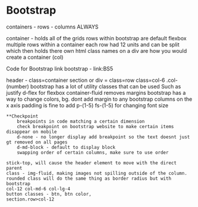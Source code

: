 # Bootstrap
containers - rows - columns ALWAYS

container - holds all of the grids
    rows within bootstrap are default flexbox
    multiple rows within a container 
    each row had 12 units and can be split which then holds there own html
    class names on a div are how you would create a container (col)


Code for Bootstrap
    link bootstrap - link:BS5

header - class=container
    section or div = class=row 
        class=col-6
.col-(number) 
bootstrap has a lot of utility classes that can be used
    Such as justify
    d-flex for flexbox
    container-fluid removes margins 
    bootstrap has a way to change colors, bg.
    dont add margin to any bootstrap columns on the x axis 
    padding is fine to add p-(1-5)
    fs-(1-5) for changing font size

    **Checkpoint 
        breakpoints in code matching a certain dimension
        check breakpoint on bootstrap website to make certain items disappear on mobile 
        d-none - no longer display add breakpoint so the text doesnt just gt removed on all pages
        d-md-block - default to display block
        swapping order of certain columns, make sure to use order

    stick-top, will cause the header element to move with the direct parent 
    class - img-fluid, making images not spilling outside of the column. 
    rounded class will do the same thing as border radius but with bootstrap
    col-12 col-md-6 col-lg-4
    button classes - btn, btn color, 
    section.row>col-12
